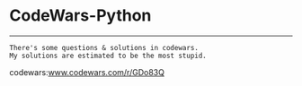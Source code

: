 # CodeWars-Python
-------------------
	There's some questions & solutions in codewars.
	My solutions are estimated to be the most stupid.

codewars:<a href="https://www.codewars.com/r/GDo83Q" target="_blank">www.codewars.com/r/GDo83Q</a>